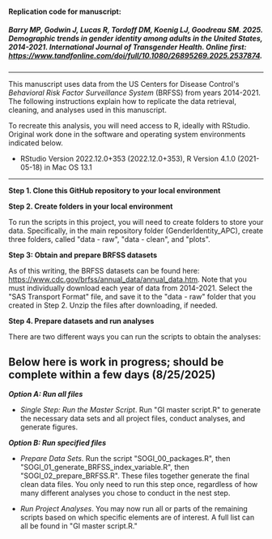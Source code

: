 
#### **Replication code for manuscript:**

##### Barry MP, Godwin J, Lucas R, Tordoff DM, Koenig LJ, Goodreau SM. 2025. Demographic trends in gender identity among adults in the United States, 2014-2021. *International Journal of Transgender Health*. Online first: https://www.tandfonline.com/doi/full/10.1080/26895269.2025.2537874.

---

This manuscript uses data from the US Centers for Disease Control's *Behavioral Risk Factor Surveillance System* (BRFSS) from years 2014-2021. The following instructions explain how to replicate the data retrieval, cleaning, and analyses used in this manuscript.

To recreate this analysis, you will need access to R, ideally with RStudio. Original work done in the software and operating system environments indicated below.
- RStudio Version 2022.12.0+353 (2022.12.0+353), R Version 4.1.0 (2021-05-18) in Mac OS 13.1

---

**Step 1. Clone this GitHub repository to your local environment** 

**Step 2. Create folders in your local environment** 

To run the scripts in this project, you will need to create folders to store your data. Specifically, in the main repository folder (GenderIdentity_APC), create three folders, called "data - raw", "data - clean", and "plots".

**Step 3: Obtain and prepare BRFSS datasets**

As of this writing, the BRFSS datasets can be found here: https://www.cdc.gov/brfss/annual_data/annual_data.htm. Note that you must individually download each year of data from 2014-2021. Select the "SAS Transport Format" file, and save it to the "data - raw" folder that you created in Step 2. Unzip the files after downloading, if needed.


**Step 4. Prepare datasets and run analyses**

There are two different ways you can run the scripts to obtain the analyses:


## Below here is work in progress; should be complete within a few days (8/25/2025)

***Option A: Run all files***

- *Single Step: Run the Master Script*. Run "GI master script.R" to generate the necessary data sets and all project files, conduct analyses, and generate figures.

***Option B: Run specified files***

- *Prepare Data Sets*. Run the script "SOGI_00_packages.R", then "SOGI_01_generate_BRFSS_index_variable.R", then "SOGI_02_prepare_BRFSS.R". These  files together generate the final clean data files. You only need to run this step once, regardless of how many different analyses you chose to conduct in the nest step.

- *Run Project Analyses*. You may now run all or parts of the remaining scripts based on which specific elements are of interest. A full list can all be found in "GI master script.R." 

